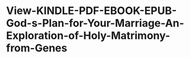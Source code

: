 # View-KINDLE-PDF-EBOOK-EPUB-God-s-Plan-for-Your-Marriage-An-Exploration-of-Holy-Matrimony-from-Genes